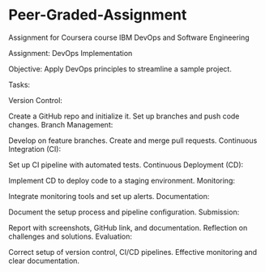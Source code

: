 # Peer-Graded-Assignment
Assignment for Coursera course IBM DevOps and Software Engineering

Assignment: DevOps Implementation

Objective: Apply DevOps principles to streamline a sample project.

Tasks:

Version Control:

Create a GitHub repo and initialize it.
Set up branches and push code changes.
Branch Management:

Develop on feature branches.
Create and merge pull requests.
Continuous Integration (CI):

Set up CI pipeline with automated tests.
Continuous Deployment (CD):

Implement CD to deploy code to a staging environment.
Monitoring:

Integrate monitoring tools and set up alerts.
Documentation:

Document the setup process and pipeline configuration.
Submission:

Report with screenshots, GitHub link, and documentation.
Reflection on challenges and solutions.
Evaluation:

Correct setup of version control, CI/CD pipelines.
Effective monitoring and clear documentation.
